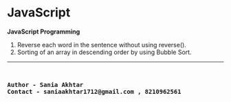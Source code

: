 # JavaScript
<b>JavaScript Programming</b>
<ol>
<li>Reverse each word in the sentence without using reverse().</li>
<li>Sorting of an array in descending order by using Bubble Sort.</li>
</ol>
<hr>
<br><b><pre>Author - Sania Akhtar
Contact - saniaakhtar1712@gmail.com , 8210962561</pre></b>